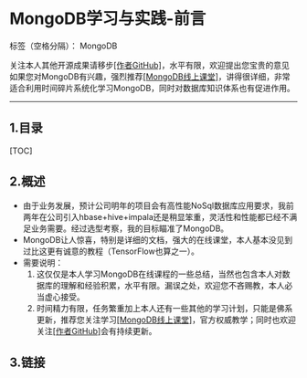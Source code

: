 ﻿# MongoDB学习与实践-前言

标签（空格分隔）： MongoDB 

 关注本人其他开源成果请移步[[作者GitHub]][1]，水平有限，欢迎提出您宝贵的意见
 如果您对MongoDB有兴趣，强烈推荐[[MongoDB线上课堂]][2]，讲得很详细，非常适合利用时间碎片系统化学习MongoDB，同时对数据库知识体系也有促进作用。

---
## 1.目录
[TOC]

## 2.概述
* 由于业务发展，预计公司明年的项目会有高性能NoSql数据库应用要求，我前两年在公司引入hbase+hive+impala还是稍显笨重，灵活性和性能都已经不满足业务需要。经过选型考察，我的目标瞄准了MongoDB。
* MongoDB让人惊喜，特别是详细的文档，强大的在线课堂，本人基本没见到过比这更有诚意的教程（TensorFlow也算之一）。
 * 需要说明：
    1. 这仅仅是本人学习MongoDB在线课程的一些总结，当然也包含本人对数据库的理解和经验积累，水平有限。漏误之处，欢迎您不吝赐教，本人必当虚心接受。
    2. 时间精力有限，任务繁重加上本人还有一些其他的学习计划，只能是佛系更新，推荐您关注学习[[MongoDB线上课堂]][2]，官方权威教学；同时也欢迎关注[[作者GitHub]][1]会有持续更新。

## 3.链接

  [1]: https://github.com/asan3524
  [2]: https://university.mongodb.com